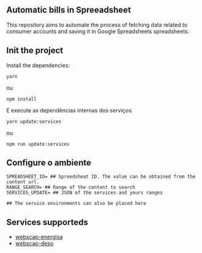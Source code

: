 ## Automatic bills in Spreeadsheet

This repository aims to automate the process of fetching data related to consumer accounts and saving it in Google Spreadsheets spreadsheets.

## Init the project

Install the dependencies:

```shell
yarn
```
ou
```shell
npm install
```

E execute as dependências internas dos serviços.

```shell
yarn update:services
```
ou
```shell
npm run update:services
```

## Configure o ambiente

```
SPREADSHEET_ID= ## Spreedsheat ID. The value can be obtained from the content url.
RANGE_SEARCH= ## Range of the content to search
SERVICES_UPDATE= ## JSON of the services and yours ranges

## The service environments can also be placed here
```

## Services supporteds

* [webscap-energisa](https://github.com/nathanfeitoza/webscrap-energisa)
* [webscap-deso](https://github.com/nathanfeitoza/webscrap-deso)
